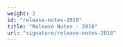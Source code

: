```yaml
---
weight: 2
id: "release-notes-2018"
title: "Release Notes - 2018"
url: "signature/release-notes-2018"
---
```


